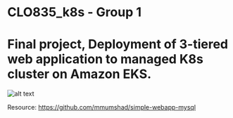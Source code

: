 # CLO835_k8s - Group 1

# Final project, Deployment of 3-tiered web application to managed K8s cluster on Amazon EKS.

![alt text](https://i.imgur.com/SurXMfF.png)

Resource:
https://github.com/mmumshad/simple-webapp-mysql
